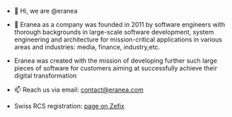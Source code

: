 - 👋 Hi, we are @eranea
- 👀 Eranea as a company was founded in 2011 by software engineers with thorough backgrounds in large-scale software development, system engineering and architecture 
for mission-critical applications in various areas and industries: media, finance, industry,etc.
- Eranea was created with the mission of developing further such large pieces of software for customers aiming at successfully achieve their digital transformation
- 📫 Reach us via email: contact@eranea.com

- Swiss RCS registration: [page on Zefix](https://www.zefix.ch/en/search/entity/list/firm/1013645?name=eranea&searchType=exact)

